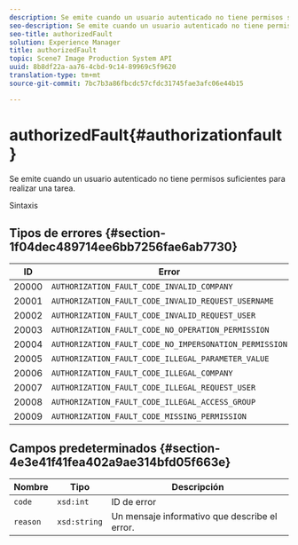 ```yaml
---
description: Se emite cuando un usuario autenticado no tiene permisos suficientes para realizar una tarea.
seo-description: Se emite cuando un usuario autenticado no tiene permisos suficientes para realizar una tarea.
seo-title: authorizedFault
solution: Experience Manager
title: authorizedFault
topic: Scene7 Image Production System API
uuid: 8b8df22a-aa76-4cbd-9c14-89969c5f9620
translation-type: tm+mt
source-git-commit: 7bc7b3a86fbcdc57cfdc31745fae3afc06e44b15

---
```



# authorizedFault{#authorizationfault}

Se emite cuando un usuario autenticado no tiene permisos suficientes para realizar una tarea.

Sintaxis

## Tipos de errores {#section-1f04dec489714ee6bb7256fae6ab7730}

| ID | Error |
|---|---|
| 20000 | `AUTHORIZATION_FAULT_CODE_INVALID_COMPANY` |
| 20001 | `AUTHORIZATION_FAULT_CODE_INVALID_REQUEST_USERNAME` |
| 20002 | `AUTHORIZATION_FAULT_CODE_INVALID_REQUEST_USER` |
| 20003 | `AUTHORIZATION_FAULT_CODE_NO_OPERATION_PERMISSION` |
| 20004 | `AUTHORIZATION_FAULT_CODE_NO_IMPERSONATION_PERMISSION` |
| 20005 | `AUTHORIZATION_FAULT_CODE_ILLEGAL_PARAMETER_VALUE` |
| 20006 | `AUTHORIZATION_FAULT_CODE_ILLEGAL_COMPANY` |
| 20007 | `AUTHORIZATION_FAULT_CODE_ILLEGAL_REQUEST_USER` |
| 20008 | `AUTHORIZATION_FAULT_CODE_ILLEGAL_ACCESS_GROUP` |
| 20009 | `AUTHORIZATION_FAULT_CODE_MISSING_PERMISSION` |

## Campos predeterminados {#section-4e3e41f41fea402a9ae314bfd05f663e}

| Nombre | Tipo | Descripción |
|---|---|---|
| `code` | `xsd:int` | ID de error |
| `reason` | `xsd:string` | Un mensaje informativo que describe el error. |

